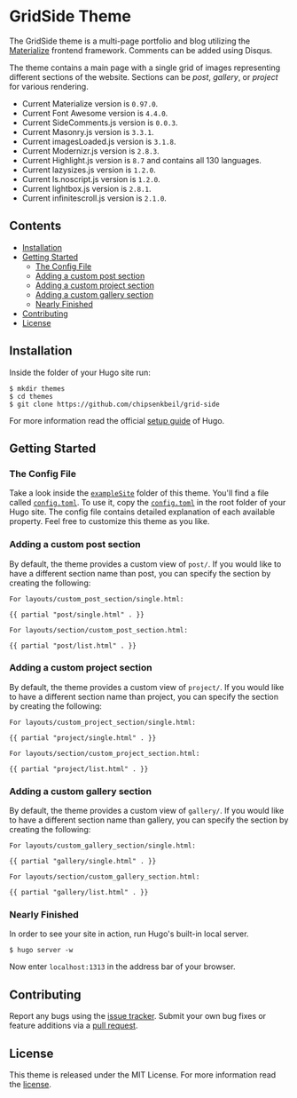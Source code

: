 GridSide Theme
==============

The GridSide theme is a multi-page portfolio and blog utilizing the
[Materialize][materialize] frontend framework. Comments can be added using
Disqus. 

The theme contains a main page with a single grid of images representing
different sections of the website. Sections can be _post_, _gallery_, or
_project_ for various rendering.

- Current Materialize version is `0.97.0`.
- Current Font Awesome version is `4.4.0`.
- Current SideComments.js version is `0.0.3`.
- Current Masonry.js version is `3.3.1`.
- Current imagesLoaded.js version is `3.1.8`.
- Current Modernizr.js version is `2.8.3`.
- Current Highlight.js version is `8.7` and contains all 130 languages.
- Current lazysizes.js version is `1.2.0`.
- Current ls.noscript.js version is `1.2.0`.
- Current lightbox.js version is `2.8.1`.
- Current infinitescroll.js version is `2.1.0`.

Contents
--------

- [Installation](#installation)
- [Getting Started](#getting-started)
    - [The Config File](#the-config-file) 
    - [Adding a custom post section](#adding-a-custom-post-section)
    - [Adding a custom project section](#adding-a-custom-project-section)
    - [Adding a custom gallery section](#adding-a-custom-gallery-section)
    - [Nearly Finished](#nearly-finished)
- [Contributing](#contributing)
- [License](#license)

Installation
------------

Inside the folder of your Hugo site run:

    $ mkdir themes
    $ cd themes
    $ git clone https://github.com/chipsenkbeil/grid-side

For more information read the official [setup guide][setup_guide] of Hugo.

Getting Started
---------------

### The Config File ###

Take a look inside the [`exampleSite`][exampleSite] folder of this theme.
You'll find a file called [`config.toml`][config.toml]. To use it, copy the
[`config.toml`][config.toml] in the root folder of your Hugo site. The config
file contains detailed explanation of each available property. Feel free
to customize this theme as you like.

### Adding a custom post section ###

By default, the theme provides a custom view of `post/`. If you would like
to have a different section name than post, you can specify the section by
creating the following:

```
For layouts/custom_post_section/single.html:

{{ partial "post/single.html" . }}

```

```
For layouts/section/custom_post_section.html:

{{ partial "post/list.html" . }}

```

### Adding a custom project section ###

By default, the theme provides a custom view of `project/`. If you would like
to have a different section name than project, you can specify the section by
creating the following:

```
For layouts/custom_project_section/single.html:

{{ partial "project/single.html" . }}

```

```
For layouts/section/custom_project_section.html:

{{ partial "project/list.html" . }}

```

### Adding a custom gallery section ###

By default, the theme provides a custom view of `gallery/`. If you would like
to have a different section name than gallery, you can specify the section by
creating the following:

```
For layouts/custom_gallery_section/single.html:

{{ partial "gallery/single.html" . }}

```

```
For layouts/section/custom_gallery_section.html:

{{ partial "gallery/list.html" . }}

```

### Nearly Finished ###

In order to see your site in action, run Hugo's built-in local server. 

    $ hugo server -w

Now enter `localhost:1313` in the address bar of your browser.

Contributing
------------

Report any bugs using the [issue tracker][issue_tracker]. Submit your own bug
fixes or feature additions via a [pull request][pull_request].

License
-------

This theme is released under the MIT License. For more information read the
[license][license].

[materialize]: http://www.materializecss.com/
[setup_guide]: http://gohugo.io/overview/installing/
[exampleSite]: https://github.com/chipsenkbeil/grid-side/tree/master/exampleSite
[config.toml]: https://github.com/chipsenkbeil/grid-side/blob/master/exampleSite/config.toml
[issue_tracker]: https://github.com/chipsenkbeil/grid-side/issues
[pull_request]: https://github.com/chipsenkbeil/grid-side/pulls
[license]: https://github.com/chipsenkbeil/grid-side/blob/master/LICENSE

